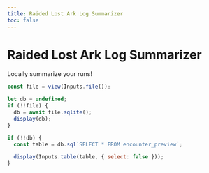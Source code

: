```yaml
---
title: Raided Lost Ark Log Summarizer
toc: false
---
```


<h1>Raided Lost Ark Log Summarizer</h1>
Locally summarize your runs!

```js uploader
const file = view(Inputs.file());
```

```js sqlite
let db = undefined;
if (!!file) {
  db = await file.sqlite();
  display(db);
}
```

```js sql tester
if (!!db) {
  const table = db.sql`SELECT * FROM encounter_preview`;

  display(Inputs.table(table, { select: false }));
}
```
